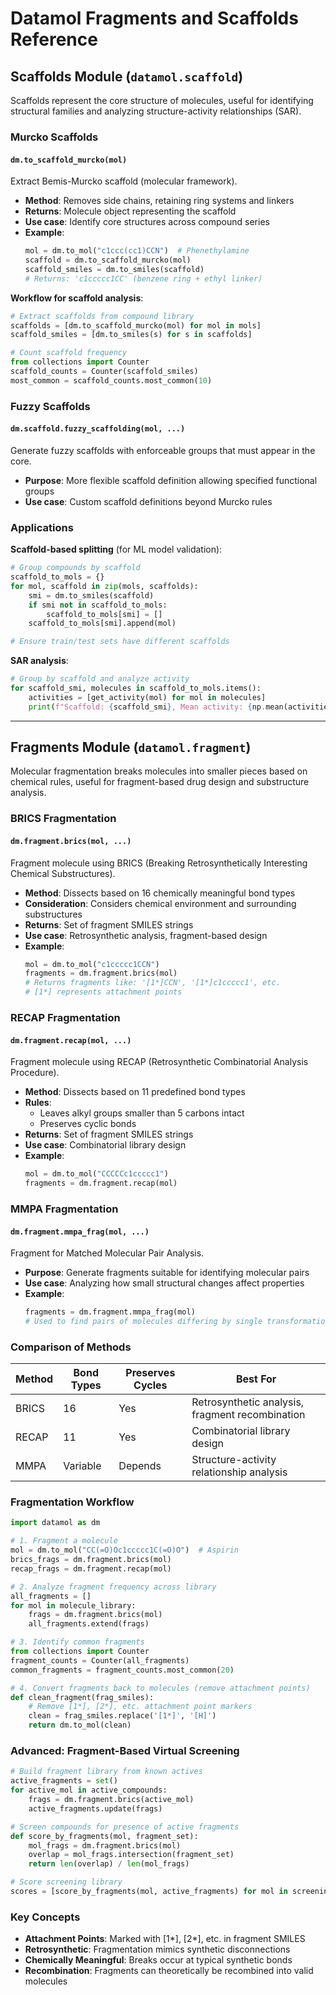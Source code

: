 # Datamol Fragments and Scaffolds Reference

## Scaffolds Module (`datamol.scaffold`)

Scaffolds represent the core structure of molecules, useful for identifying structural families and analyzing structure-activity relationships (SAR).

### Murcko Scaffolds

#### `dm.to_scaffold_murcko(mol)`
Extract Bemis-Murcko scaffold (molecular framework).
- **Method**: Removes side chains, retaining ring systems and linkers
- **Returns**: Molecule object representing the scaffold
- **Use case**: Identify core structures across compound series
- **Example**:
  ```python
  mol = dm.to_mol("c1ccc(cc1)CCN")  # Phenethylamine
  scaffold = dm.to_scaffold_murcko(mol)
  scaffold_smiles = dm.to_smiles(scaffold)
  # Returns: 'c1ccccc1CC' (benzene ring + ethyl linker)
  ```

**Workflow for scaffold analysis**:
```python
# Extract scaffolds from compound library
scaffolds = [dm.to_scaffold_murcko(mol) for mol in mols]
scaffold_smiles = [dm.to_smiles(s) for s in scaffolds]

# Count scaffold frequency
from collections import Counter
scaffold_counts = Counter(scaffold_smiles)
most_common = scaffold_counts.most_common(10)
```

### Fuzzy Scaffolds

#### `dm.scaffold.fuzzy_scaffolding(mol, ...)`
Generate fuzzy scaffolds with enforceable groups that must appear in the core.
- **Purpose**: More flexible scaffold definition allowing specified functional groups
- **Use case**: Custom scaffold definitions beyond Murcko rules

### Applications

**Scaffold-based splitting** (for ML model validation):
```python
# Group compounds by scaffold
scaffold_to_mols = {}
for mol, scaffold in zip(mols, scaffolds):
    smi = dm.to_smiles(scaffold)
    if smi not in scaffold_to_mols:
        scaffold_to_mols[smi] = []
    scaffold_to_mols[smi].append(mol)

# Ensure train/test sets have different scaffolds
```

**SAR analysis**:
```python
# Group by scaffold and analyze activity
for scaffold_smi, molecules in scaffold_to_mols.items():
    activities = [get_activity(mol) for mol in molecules]
    print(f"Scaffold: {scaffold_smi}, Mean activity: {np.mean(activities)}")
```

---

## Fragments Module (`datamol.fragment`)

Molecular fragmentation breaks molecules into smaller pieces based on chemical rules, useful for fragment-based drug design and substructure analysis.

### BRICS Fragmentation

#### `dm.fragment.brics(mol, ...)`
Fragment molecule using BRICS (Breaking Retrosynthetically Interesting Chemical Substructures).
- **Method**: Dissects based on 16 chemically meaningful bond types
- **Consideration**: Considers chemical environment and surrounding substructures
- **Returns**: Set of fragment SMILES strings
- **Use case**: Retrosynthetic analysis, fragment-based design
- **Example**:
  ```python
  mol = dm.to_mol("c1ccccc1CCN")
  fragments = dm.fragment.brics(mol)
  # Returns fragments like: '[1*]CCN', '[1*]c1ccccc1', etc.
  # [1*] represents attachment points
  ```

### RECAP Fragmentation

#### `dm.fragment.recap(mol, ...)`
Fragment molecule using RECAP (Retrosynthetic Combinatorial Analysis Procedure).
- **Method**: Dissects based on 11 predefined bond types
- **Rules**:
  - Leaves alkyl groups smaller than 5 carbons intact
  - Preserves cyclic bonds
- **Returns**: Set of fragment SMILES strings
- **Use case**: Combinatorial library design
- **Example**:
  ```python
  mol = dm.to_mol("CCCCCc1ccccc1")
  fragments = dm.fragment.recap(mol)
  ```

### MMPA Fragmentation

#### `dm.fragment.mmpa_frag(mol, ...)`
Fragment for Matched Molecular Pair Analysis.
- **Purpose**: Generate fragments suitable for identifying molecular pairs
- **Use case**: Analyzing how small structural changes affect properties
- **Example**:
  ```python
  fragments = dm.fragment.mmpa_frag(mol)
  # Used to find pairs of molecules differing by single transformation
  ```

### Comparison of Methods

| Method | Bond Types | Preserves Cycles | Best For |
|--------|-----------|------------------|----------|
| BRICS  | 16        | Yes              | Retrosynthetic analysis, fragment recombination |
| RECAP  | 11        | Yes              | Combinatorial library design |
| MMPA   | Variable  | Depends          | Structure-activity relationship analysis |

### Fragmentation Workflow

```python
import datamol as dm

# 1. Fragment a molecule
mol = dm.to_mol("CC(=O)Oc1ccccc1C(=O)O")  # Aspirin
brics_frags = dm.fragment.brics(mol)
recap_frags = dm.fragment.recap(mol)

# 2. Analyze fragment frequency across library
all_fragments = []
for mol in molecule_library:
    frags = dm.fragment.brics(mol)
    all_fragments.extend(frags)

# 3. Identify common fragments
from collections import Counter
fragment_counts = Counter(all_fragments)
common_fragments = fragment_counts.most_common(20)

# 4. Convert fragments back to molecules (remove attachment points)
def clean_fragment(frag_smiles):
    # Remove [1*], [2*], etc. attachment point markers
    clean = frag_smiles.replace('[1*]', '[H]')
    return dm.to_mol(clean)
```

### Advanced: Fragment-Based Virtual Screening

```python
# Build fragment library from known actives
active_fragments = set()
for active_mol in active_compounds:
    frags = dm.fragment.brics(active_mol)
    active_fragments.update(frags)

# Screen compounds for presence of active fragments
def score_by_fragments(mol, fragment_set):
    mol_frags = dm.fragment.brics(mol)
    overlap = mol_frags.intersection(fragment_set)
    return len(overlap) / len(mol_frags)

# Score screening library
scores = [score_by_fragments(mol, active_fragments) for mol in screening_lib]
```

### Key Concepts

- **Attachment Points**: Marked with [1*], [2*], etc. in fragment SMILES
- **Retrosynthetic**: Fragmentation mimics synthetic disconnections
- **Chemically Meaningful**: Breaks occur at typical synthetic bonds
- **Recombination**: Fragments can theoretically be recombined into valid molecules
